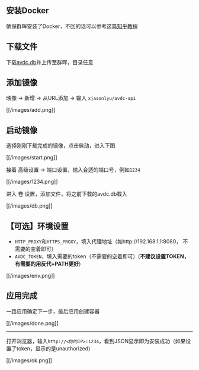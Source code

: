 ## 安装Docker

确保群晖安装了Docker，不回的话可以参考这篇[知乎教程](https://zhuanlan.zhihu.com/p/146175822)

## 下载文件

下载[avdc.db](https://github.com/xjasonlyu/avdc-api/raw/main/avdc.db)并上传至群晖，目录任意

## 添加镜像

映像 -> 新增 -> 从URL添加 -> 输入 `xjasonlyu/avdc-api`

[[/images/add.png]]

## 启动镜像

选择刚刚下载完成的镜像，点击启动，进入下图

[[/images/start.png]]

接着 高级设置 -> 端口设置，输入合适的端口号，例如`1234`

[[/images/1234.png]]

进入 卷 设置，添加文件，将之前下载的avdc.db载入

[[/images/db.png]]

## 【可选】环境设置

- `HTTP_PROXY`和`HTTPS_PROXY`，填入代理地址（如http://192.168.1.1:8080， 不需要的空着即可）
- `AVDC_TOKEN`，填入需要的token（不需要的空着即可）(**不建议设置TOKEN，有需要的用反代+PATH更好**)

[[/images/env.png]]

## 应用完成

一路应用确定下一步，最后应用创建容器

[[/images/done.png]]

------

打开浏览器，输入`http://<你的IP>:1234`，看到JSON显示即为安装成功（如果设置了token，显示的是unauthorized）

[[/images/ok.png]]
